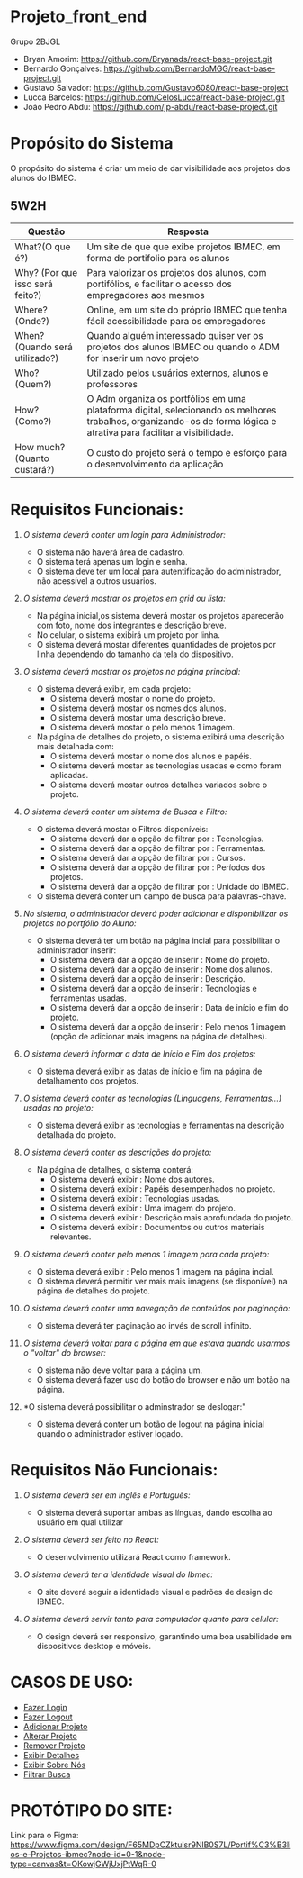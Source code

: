 # Projeto_front_end
Grupo 2BJGL

- Bryan Amorim: https://github.com/Bryanads/react-base-project.git
- Bernardo Gonçalves: https://github.com/BernardoMGG/react-base-project.git
- Gustavo Salvador: https://github.com/Gustavo6080/react-base-project
- Lucca Barcelos: https://github.com/CelosLucca/react-base-project.git
- João Pedro Abdu: https://github.com/jp-abdu/react-base-project.git

# Propósito do Sistema

O propósito do sistema é criar um meio de dar visibilidade aos projetos dos alunos do IBMEC.

## 5W2H

|Questão|Resposta|
|-------|--------|
|What?(O que é?)|Um site de que que exibe projetos IBMEC, em forma de portifolio para os alunos | 
|Why? (Por que isso será feito?)|Para valorizar os projetos dos alunos, com portifólios, e facilitar o acesso dos empregadores aos mesmos |
|Where? (Onde?)|Online, em um site do próprio IBMEC que tenha fácil acessibilidade para os empregadores |
|When? (Quando será utilizado?)|Quando alguém interessado quiser ver os projetos dos alunos IBMEC ou quando o ADM for inserir um novo projeto|
|Who? (Quem?)|Utilizado pelos usuários externos, alunos e professores|
|How? (Como?)|O Adm organiza os portfólios em uma plataforma digital, selecionando os melhores trabalhos, organizando-os de forma lógica e atrativa para facilitar a visibilidade.|
|How much? (Quanto custará?)|O custo do projeto será o tempo e esforço para o desenvolvimento da aplicação|



# Requisitos Funcionais:
1. *O sistema deverá conter um login para Administrador:*
   - O sistema não haverá área de cadastro.
   - O sistema terá apenas um login e senha.
   - O sistema deve ter um local para autentificação do administrador, não acessível a outros usuários.

2. *O sistema deverá mostrar os projetos em grid ou lista:*
   - Na página inicial,os sistema deverá mostar os projetos aparecerão com foto, nome dos integrantes e descrição breve.
   - No celular, o sistema exibirá um projeto por linha.
   -  O sistema deverá mostar diferentes quantidades de projetos por linha dependendo do tamanho da tela do dispositivo.

3. *O sistema deverá mostrar os projetos na página principal:*
   - O sistema deverá exibir, em cada projeto:
     - O sistema deverá mostar o nome do projeto.
     - O sistema deverá mostar os nomes dos alunos.
     - O sistema deverá mostar uma descrição breve.
     - O sistema deverá mostar o pelo menos 1 imagem.
   - Na página de detalhes do projeto, o sistema exibirá uma descrição mais detalhada com:
     - O sistema deverá mostar o nome dos alunos e papéis.
     - O sistema deverá mostar as tecnologias usadas e como foram aplicadas.
     - O sistema deverá mostar outros detalhes variados sobre o projeto.

4. *O sistema deverá conter um sistema de Busca e Filtro:*
   - O sistema deverá mostar o Filtros disponíveis:
     - O sistema deverá dar a opção de filtrar por : Tecnologias.
     - O sistema deverá dar a opção de filtrar por : Ferramentas.
     - O sistema deverá dar a opção de filtrar por : Cursos.
     - O sistema deverá dar a opção de filtrar por : Períodos dos projetos.
     - O sistema deverá dar a opção de filtrar por : Unidade do IBMEC.
   - O sistema deverá conter um campo de busca para palavras-chave.

5. *No sistema, o administrador deverá poder adicionar e disponibilizar os projetos no portfólio do Aluno:*
   - O sistema deverá ter um botão na página incial para possibilitar o administrador inserir:
     - O sistema deverá dar a opção de inserir : Nome do projeto.
     - O sistema deverá dar a opção de inserir : Nome dos alunos.
     - O sistema deverá dar a opção de inserir : Descrição.
     - O sistema deverá dar a opção de inserir : Tecnologias e ferramentas usadas.
     - O sistema deverá dar a opção de inserir : Data de início e fim do projeto.
     - O sistema deverá dar a opção de inserir : Pelo menos 1 imagem (opção de adicionar mais imagens na página de detalhes).

6. *O sistema deverá informar a data de Início e Fim dos projetos:*
   - O sistema deverá exibir as datas de início e fim na página de detalhamento dos projetos.

7. *O sistema deverá conter as tecnologias (Linguagens, Ferramentas...) usadas no projeto:*
   -  O sistema deverá exibir as tecnologias e ferramentas na descrição detalhada do projeto.

8. *O sistema deverá conter as descrições  do projeto:*
   - Na página de detalhes, o sistema conterá:
     - O sistema deverá exibir : Nome dos autores.
     - O sistema deverá exibir : Papéis desempenhados no projeto.
     - O sistema deverá exibir : Tecnologias usadas.
     - O sistema deverá exibir : Uma imagem do projeto.
     - O sistema deverá exibir : Descrição mais aprofundada do projeto.
     - O sistema deverá exibir : Documentos ou outros materiais relevantes.

9. *O sistema deverá conter pelo menos 1 imagem para cada projeto:*
   - O sistema deverá exibir : Pelo menos 1 imagem na página incial.
   - O sistema deverá permitir ver mais mais imagens (se disponível) na página de detalhes do projeto.

10. *O sistema deverá conter uma navegação de conteúdos por paginação:*
    - O sistema deverá ter paginação ao invés de scroll infinito.

11. *O sistema deverá voltar para a página em que estava quando usarmos o "voltar" do browser:*
    - O sistema não deve voltar para a página um.
    - O sistema deverá fazer uso do botão do browser e não um botão na página.

12. *O sistema deverá possibilitar o adminstrador se deslogar:"
    - O sistema deverá conter um botão de logout na página inicial quando o administrador estiver logado.


# Requisitos Não Funcionais:
1. *O sistema deverá ser em Inglês e Português:*
   - O sistema deverá suportar ambas as línguas, dando escolha ao usuário em qual utilizar

2. *O sistema deverá ser feito no React:*
   - O desenvolvimento utilizará React como framework.

3. *O sistema deverá ter a identidade visual do Ibmec:*
   - O site deverá seguir a identidade visual e padrões de design do IBMEC.

4. *O sistema deverá servir tanto para computador quanto para celular:*
   - O design deverá ser responsivo, garantindo uma boa usabilidade em dispositivos desktop e móveis.


# CASOS DE USO:

- [Fazer Login](Casos-de-uso/ADM-Fazer-Login.md)
- [Fazer Logout](Casos-de-uso/ADM-Fazer-logout.md)
- [Adicionar Projeto](Casos-de-uso/ADM-add_projeto.md)
- [Alterar Projeto](Casos-de-uso/ADM-alterar_proj.md)
- [Remover Projeto ](Casos-de-uso/ADM-remover_proj.md)
- [Exibir Detalhes](Casos-de-uso/Usuário-exibir_detalhes.md)
- [Exibir Sobre Nós](Casos-de-uso/Usuário-Exibir-Sessão_"sobre-nós".md)
- [Filtrar Busca](Casos-de-uso/Usuário-filtrar&buscar.md)

# PROTÓTIPO DO SITE:

Link para o Figma: https://www.figma.com/design/F65MDpCZktulsr9NlB0S7L/Portif%C3%B3lios-e-Projetos-ibmec?node-id=0-1&node-type=canvas&t=OKowjGWjUxjPtWqR-0

